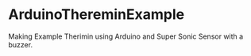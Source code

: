 # ArduinoThereminExample

Making Example Therimin using Arduino and Super Sonic Sensor with a buzzer. 
